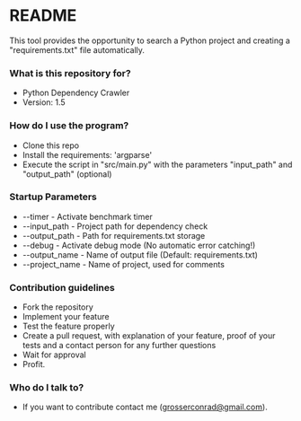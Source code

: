 # README #

This tool provides the opportunity to search a Python project and creating a "requirements.txt" file automatically.

### What is this repository for? ###

* Python Dependency Crawler
* Version: 1.5

### How do I use the program? ###

* Clone this repo
* Install the requirements: 'argparse'
* Execute the script in "src/main.py" with the parameters "input_path" and "output_path" (optional)

### Startup Parameters ###

* --timer - Activate benchmark timer
* --input_path - Project path for dependency check
* --output_path - Path for requirements.txt storage
* --debug - Activate debug mode (No automatic error catching!)
* --output_name - Name of output file (Default: requirements.txt)
* --project_name - Name of project, used for comments

### Contribution guidelines ###

* Fork the repository
* Implement your feature
* Test the feature properly
* Create a pull request, with explanation of your feature, proof of your tests and a contact person for any further questions
* Wait for approval
* Profit.

### Who do I talk to? ###

* If you want to contribute contact me (grosserconrad@gmail.com).
